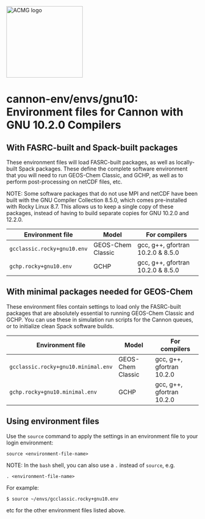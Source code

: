 <a href="https://acmg.seas.harvard.edu"><img src="https://acmg.seas.harvard.edu/sites/projects.iq.harvard.edu/files/acmg/files/img_acmg_logo_small.png" width="200" height="187" alt="ACMG logo"></a>

# cannon-env/envs/gnu10: Environment files for Cannon with GNU 10.2.0 Compilers

## With FASRC-built and Spack-built packages

These environment files will load FASRC-built packages, as well as locally-built Spack packages. These define the complete software environment that you will need to run GEOS-Chem Classic, and GCHP, as well as to perform post-processing on netCDF files, etc.

NOTE: Some software packages that do not use MPI and netCDF have been built with the GNU Compiler Collection 8.5.0, which comes pre-installed with Rocky Linux 8.7. This allows us to keep a single copy of these packages, instead of having to build separate copies for GNU 10.2.0 and 12.2.0.

| Environment file            | Model              | For compilers                     |
| --------------------------- | ------------------ | --------------------------------- |
| `gcclassic.rocky+gnu10.env` | GEOS-Chem Classic  | gcc, g++, gfortran 10.2.0 & 8.5.0 |
| `gchp.rocky+gnu10.env`      | GCHP               | gcc, g++, gfortran 10.2.0 & 8.5.0 |

## With minimal packages needed for GEOS-Chem

These environment files contain settings to load only the FASRC-built packages that are absolutely essential to running GEOS-Chem Classic and GCHP.  You can use these in simulation run scripts for the Cannon queues, or to initialize clean Spack software builds.

| Environment file                    | Model              | For compilers             |
| ----------------------------------- | ------------------ | ------------------------- |
| `gcclassic.rocky+gnu10.minimal.env` | GEOS-Chem Classic  | gcc, g++, gfortran 10.2.0 |
| `gchp.rocky+gnu10.minimal.env`      | GCHP               | gcc, g++, gfortran 10.2.0 |

## Using environment files

Use the `source` command to apply the settings in an environment file to your login environment:

```console
source <environment-file-name>
```

NOTE: In the `bash` shell, you can also use a `.` instead of `source`, e.g.

```console
. <environment-file-name>
```

For example:

```console
$ source ~/envs/gcclassic.rocky+gnu10.env
```

etc for the other environment files listed above.
